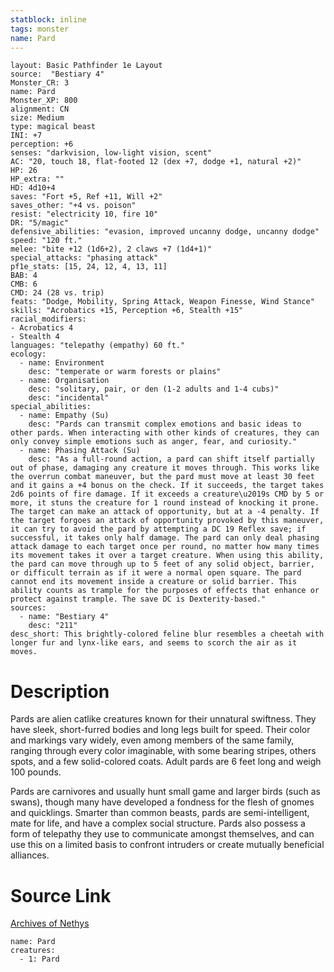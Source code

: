 ```yaml
---
statblock: inline
tags: monster
name: Pard
---
```

```statblock
layout: Basic Pathfinder 1e Layout
source:  "Bestiary 4"
Monster_CR: 3
name: Pard
Monster_XP: 800
alignment: CN
size: Medium
type: magical beast
INI: +7
perception: +6
senses: "darkvision, low-light vision, scent"
AC: "20, touch 18, flat-footed 12 (dex +7, dodge +1, natural +2)"
HP: 26
HP_extra: ""
HD: 4d10+4
saves: "Fort +5, Ref +11, Will +2"
saves_other: "+4 vs. poison"
resist: "electricity 10, fire 10"
DR: "5/magic"
defensive_abilities: "evasion, improved uncanny dodge, uncanny dodge"
speed: "120 ft."
melee: "bite +12 (1d6+2), 2 claws +7 (1d4+1)"
special_attacks: "phasing attack"
pf1e_stats: [15, 24, 12, 4, 13, 11]
BAB: 4
CMB: 6
CMD: 24 (28 vs. trip)
feats: "Dodge, Mobility, Spring Attack, Weapon Finesse, Wind Stance"
skills: "Acrobatics +15, Perception +6, Stealth +15"
racial_modifiers:
- Acrobatics 4
- Stealth 4
languages: "telepathy (empathy) 60 ft."
ecology:
  - name: Environment
    desc: "temperate or warm forests or plains"
  - name: Organisation
    desc: "solitary, pair, or den (1-2 adults and 1-4 cubs)"
    desc: "incidental"
special_abilities:
  - name: Empathy (Su)
    desc: "Pards can transmit complex emotions and basic ideas to other pards. When interacting with other kinds of creatures, they can only convey simple emotions such as anger, fear, and curiosity."
  - name: Phasing Attack (Su)
    desc: "As a full-round action, a pard can shift itself partially out of phase, damaging any creature it moves through. This works like the overrun combat maneuver, but the pard must move at least 30 feet and it gains a +4 bonus on the check. If it succeeds, the target takes 2d6 points of fire damage. If it exceeds a creature\u2019s CMD by 5 or more, it stuns the creature for 1 round instead of knocking it prone. The target can make an attack of opportunity, but at a -4 penalty. If the target forgoes an attack of opportunity provoked by this maneuver, it can try to avoid the pard by attempting a DC 19 Reflex save; if successful, it takes only half damage. The pard can only deal phasing attack damage to each target once per round, no matter how many times its movement takes it over a target creature. When using this ability, the pard can move through up to 5 feet of any solid object, barrier, or difficult terrain as if it were a normal open square. The pard cannot end its movement inside a creature or solid barrier. This ability counts as trample for the purposes of effects that enhance or protect against trample. The save DC is Dexterity-based."
sources:
  - name: "Bestiary 4"
    desc: "211"
desc_short: This brightly-colored feline blur resembles a cheetah with longer fur and lynx-like ears, and seems to scorch the air as it moves.
```
# Description
Pards are alien catlike creatures known for their unnatural swiftness. They have sleek, short-furred bodies and long legs built for speed. Their color and markings vary widely, even among members of the same family, ranging through every color imaginable, with some bearing stripes, others spots, and a few solid-colored coats. Adult pards are 6 feet long and weigh 100 pounds.

Pards are carnivores and usually hunt small game and larger birds (such as swans), though many have developed a fondness for the flesh of gnomes and quicklings. Smarter than common beasts, pards are semi-intelligent, mate for life, and have a complex social structure. Pards also possess a form of telepathy they use to communicate amongst themselves, and can use this on a limited basis to confront intruders or create mutually beneficial alliances.
# Source Link
[Archives of Nethys](https://aonprd.com/MonsterDisplay.aspx?ItemName=Pard)
```encounter-table
name: Pard
creatures:
  - 1: Pard
```
